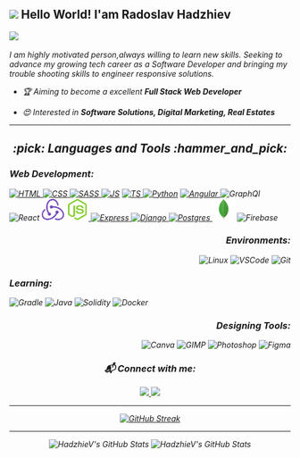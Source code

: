 ##  <img src="https://github.com/TheDudeThatCode/TheDudeThatCode/blob/master/Assets/Hi.gif" width="20px"> Hello World! I'am Radoslav Hadzhiev

<p>
<!--   <img src="https://github.com/TheDudeThatCode/TheDudeThatCode/blob/master/Assets/Hi.gif" width="20px"> -->
<!--   <img src="https://github.com/TheDudeThatCode/TheDudeThatCode/blob/master/Assets/Earth.gif" width="20px"> -->
 <img src="https://github.com/TheDudeThatCode/TheDudeThatCode/blob/master/Assets/Hi.gif" width="20px">  
 <em> 

 I am highly motivated person,always willing to learn new skills. Seeking to advance my growing tech career as a Software Developer and bringing my trouble shooting skills to engineer responsive solutions. 

- :trophy: Aiming to become a excellent **Full Stack Web Developer**
<!-- - :eyes: Looking to collaborate on **Web App Projects** -->
- :heart_eyes: Interested in **Software Solutions, Digital Marketing, Real Estates**
    
<hr/>

<h2 align="center">:pick: Languages and Tools :hammer_and_pick:</h2>     

<h3 align="left">Web Development:</h3>
    
<p align="left">
<a href="/html-cert.md"> <img alt="HTML" height="40" width="40" src="https://cdn.jsdelivr.net/gh/devicons/devicon/icons/html5/html5-original-wordmark.svg" /> </a>
<a href="/html-cert.md"><img alt="CSS" height="40" width="40" src="https://cdn.jsdelivr.net/gh/devicons/devicon/icons/css3/css3-original-wordmark.svg" /> </a>
<a href="/angular-cert.md">  <img alt="SASS" height="40" width="40" src="https://cdn.jsdelivr.net/gh/devicons/devicon/icons/sass/sass-original.svg" /> </a>
<a href="/js-certs.md"> <img alt="JS" height="40" width="40" src="https://cdn.jsdelivr.net/gh/devicons/devicon/icons/javascript/javascript-original.svg" /></a> 
<a href="/angular-cert.md"> <img alt="TS" height="40" width="40" src="https://cdn.jsdelivr.net/gh/devicons/devicon/icons/typescript/typescript-original.svg" /> </a>
<a href="/python_certs.md"> <img alt="Python" height="40" width="40" src="https://cdn.jsdelivr.net/gh/devicons/devicon/icons/python/python-original.svg" /></a>
<a href="/angular-cert.md"> <img alt="Angular" height="40" width="40" src="https://cdn.jsdelivr.net/gh/devicons/devicon/icons/angularjs/angularjs-original.svg" /> </a>
<img alt="GraphQl" height="40" width="40"  src="https://cdn.jsdelivr.net/gh/devicons/devicon/icons/graphql/graphql-plain.svg" />
<img height="40" width="40" alt="React" src="https://cdn.jsdelivr.net/gh/devicons/devicon/icons/react/react-original.svg">
<img alt="Redux" height="40" width="40" src="https://raw.githubusercontent.com/devicons/devicon/master/icons/redux/redux-original.svg">
<a href="/node-cert.md"> <img alt="Node" height="40" width="40" src="https://raw.githubusercontent.com/devicons/devicon/master/icons/nodejs/nodejs-original.svg"> </a>
<a href="/node-cert.md"> <img alt="Express" height="40" width="40" src="https://icongr.am/devicon/express-original.svg?size=128&color=83cd29"> </a>
<a href="/django-cert.md">  <img alt="Django" height="40" width="40" src="https://cdn.jsdelivr.net/gh/devicons/devicon/icons/django/django-plain.svg" /> </a>
<a href="/django-cert.md"><img alt="Postgres" height="40" width="40" src="https://cdn.jsdelivr.net/gh/devicons/devicon/icons/postgresql/postgresql-original.svg" /> </a>
<a href="/node-cert.md">  <img alt="Mongo" height="40" width="40" src="https://raw.githubusercontent.com/devicons/devicon/master/icons/mongodb/mongodb-original.svg"></a>
<img alt="Firebase"  height="40" width="40" src="https://cdn.jsdelivr.net/gh/devicons/devicon/icons/firebase/firebase-plain-wordmark.svg" />
</p>
 
<p align="center" >
 <div  align="right" >
   <h3>Environments:</h3>
   <img alt="Linux" height="40" width="40" src="https://cdn.jsdelivr.net/gh/devicons/devicon/icons/linux/linux-original.svg" />
    <img alt="VSCode" height="40" width="40" src="https://cdn.jsdelivr.net/gh/devicons/devicon/icons/vscode/vscode-original.svg"/> 
   <img alt="Git" height="40" width="40" src="https://cdn.jsdelivr.net/gh/devicons/devicon/icons/git/git-original.svg" /></p>
 </div>
 
 <div align="left">
    <h3>Learning:</h3>
  <img alt="Gradle" height="40" width="40" src="https://cdn.jsdelivr.net/gh/devicons/devicon/icons/gradle/gradle-plain.svg" />
  <img alt="Java" height="40" width="40"  src="https://cdn.jsdelivr.net/gh/devicons/devicon/icons/java/java-original.svg" />
  <img alt="Solidity" height="40" width="40" src="https://cdn.jsdelivr.net/gh/devicons/devicon/icons/solidity/solidity-plain.svg" />
  <img alt="Docker" height="40" width="40" src="https://cdn.jsdelivr.net/gh/devicons/devicon/icons/docker/docker-original.svg" />
 </div>

 <div align="right">
  <h3>Designing Tools:</h3>
    <img alt="Canva" height="40" width="40" src="https://cdn.jsdelivr.net/gh/devicons/devicon/icons/canva/canva-original.svg" />
    <img alt="GIMP" height="40" width="40" src="https://cdn.jsdelivr.net/gh/devicons/devicon/icons/gimp/gimp-original.svg" />
    <img alt="Photoshop" height="40" width="40" src="https://cdn.jsdelivr.net/gh/devicons/devicon/icons/photoshop/photoshop-plain.svg" />
    <img alt="Figma" height="40" width="40" src="https://cdn.jsdelivr.net/gh/devicons/devicon/icons/figma/figma-original.svg" /></p>
 </div>
</p>
    

### <h3 align="center">:mailbox_with_mail: Connect with me:</h3>

<p align="center">
  <a href="https://www.linkedin.com/in/radoslav-hadzhiev-077ba5205/" target="_blank">
    <img src="https://img.shields.io/badge/-LinkedIn-%230077B5?style=for-the-badge&logo=linkedin&logoColor=white" target="_blank">
  </a> 
 <a href = "mailto:r.hadzhiev4277@gmail.com">
    <img src="https://img.shields.io/badge/-Gmail-%23333?style=for-the-badge&logo=gmail&logoColor=white" target="_blank">
  </a>
</p>
    </div>

<hr/>
<div id="badges" align="center">

[![GitHub Streak](https://streak-stats.demolab.com?user=HadzhieV777&theme=gruvbox_duo&hide_border=true)](https://git.io/streak-stats)
</div>

<hr/>
<div align="center">
  <img height="160" alt="HadzhieV's GitHub Stats" src="https://github-readme-stats-git-masterrstaa-rickstaa.vercel.app/api?username=HadzhieV777&show_icons=true&hide_border=true&title_color=FF6D28&text_color=A8E890&border_color=0c1a25&theme=transparent" />
  <img height="160"  alt="HadzhieV's GitHub Stats" src="https://github-readme-stats-git-masterrstaa-rickstaa.vercel.app/api/top-langs/?username=HadzhieV777&layout=compact&hide_border=true&bg_color=ffffff00&title_color=FF6D28&text_color=A8E890" />
</div>

<!-- <hr/>

<div align="center">
<img src="https://komarev.com/ghpvc/?username=HadzhieV777&style=flat-square" /> 
</div>  -->

